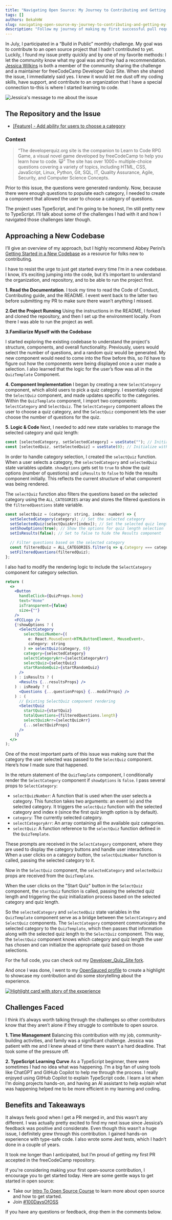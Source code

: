 ```yaml
---
title: "Navigating Open Source: My Journey to Contributing and Getting My First freeCodeCamp PR Accepted"
tags: []
authors: BekahHW
slug: navigating-open-source-my-journey-to-contributing-and-getting-my-first-pr-accepted-in-the-freecodecamp-repository
description: "Follow my journey of making my first successful pull request (PR) to the freeCodeCamp repository during a \"Build in Public\" challenge. Discover how I tackled challenges, leveraged TypeScript, and bridged communication between components to introduce category-based quizzes."
---
```


In July, I participated in a “Build in Public” monthly challenge. My goal was to contribute to an open source project that I hadn’t contributed to yet. Luckily, I found my issue pretty quickly and by one of my favorite methods: I let the community know what my goal was and they had a recommendation. [Jessica Wilkins](https://dev.to/codergirl1991) is both a member of the community sharing the challenge and a maintainer for freeCodeCamp Developer Quiz Site. When she shared the issue, I immediately said yes. I knew it would let me dust off my coding skills, have support, and contribute to an organization that I have a special connection to-this is where I started learning to code.

<!-- truncate -->

![Jessica's message to me about the issue](https://dev-to-uploads.s3.amazonaws.com/uploads/articles/8ntrdpxbrg1ego7a2ibr.png)


## The Repository and the Issue
- [[Feature] - Add ability for users to choose a category](https://github.com/freeCodeCamp/Developer_Quiz_Site/issues/657)

### Context

> “The developerquiz.org site is the companion to Learn to Code RPG Game, a visual novel game developed by freeCodeCamp to help you learn how to code. 😺” The site has over 1000+ multiple-choice questions covering a variety of topics, including HTML, CSS, JavaScript, Linux, Python, Git, SQL, IT, Quality Assurance, Agile, Security, and Computer Science Concepts.

Prior to this issue, the questions were generated randomly. Now, because there were enough questions to populate each category, I needed to create a component that allowed the user to choose a category of questions.

The project uses TypeScript, and I’m going to be honest, I’m still pretty new to TypeScript. I’ll talk about some of the challenges I had with it and how I navigated those challenges later though.
 
## Approaching a New Codebase
I’ll give an overview of my approach, but I highly recommend Abbey Perini’s [Getting Started in a New Codebase](https://dev.to/abbeyperini/getting-started-in-a-new-codebase-e7b) as a resource for folks new to contributing.

I have to resist the urge to just get started every time I’m in a new codebase. I know, it’s exciting jumping into the code, but it’s important to understand the organization, and repository, and to be able to run the project first.

**1. Read the Documentation**. I took my time to read the Code of Conduct, Contributing guide, and the README. I event went back to the latter two before submitting my PR to make sure there wasn’t anything I missed.

**2.Get the Project Running**
Using the instructions in the README, I forked and cloned the repository, and then I set up the environment locally. From there I was able to run the project as well.

**3.Familiarize Myself with the Codebase**

I started exploring the existing codebase to understand the project's structure, components, and overall functionality.  Previously, users would select the number of questions, and a random quiz would be generated. My new component would need to come into the flow before this, so I’d have to figure out how the components were being displayed once a user made a selection. I also learned  that the logic for the user’s flow was all in the `QuizTemplate` Component. 

**4. Component Implementation**
I began by creating a new `SelectCategory` component, which alloId users to pick a quiz category. I essentially copied the `SelectQuiz` component, and made updates specific to the categories. Within the `QuizTemplate` component, I import two components: `SelectCategory` and `SelectQuiz`. The `SelectCategory` component allows the user to choose a quiz category, and the `SelectQuiz` component lets the user choose the number of questions for the quiz. 


**5. Logic & Code**
Next, I needed to add new state variables to manage the selected category and quiz length:

```jsx
const [selectedCategory, setSelectedCategory] = useState(""); // Initialize with an empty string
const [selectedQuiz, setSelectedQuiz] = useState(0); // Initialize with 0
```

In order to handle category selection, I created the `selectQuiz` function. When a user selects a category, the `selectedCategory` and `selectedQuiz` state variables update.  `showOptions` gets set to `true` to show the quiz options (number of questions) and `isResults` to `false` to hide the results component initially. This reflects the current structure of what component was being rendered.

The `selectQuiz` function also filters the questions based on the selected category using the `ALL_CATEGORIES` array and stores the filtered questions in the `filteredQuestions` state variable.

```jsx
const selectQuiz = (category: string, index: number) => {
  setSelectedCategory(category); // Set the selected category
  setSelectedQuiz(selectQuizArr[index]); // Set the selected quiz length
  setShowOptions(true); // Show the options for quiz length selection
  setIsResults(false); // Set to false to hide the Results component

  // Filter questions based on the selected category
  const filteredQuiz = ALL_CATEGORIES.filter(q => q.Category === category);
  setFilteredQuestions(filteredQuiz);
};

```

I also had to modify the rendering logic to include the `SelectCategory` component for category selection. 

```jsx
return (
  <>
    <Button
      handleClick={QuizProps.home}
      text="Home"
      isTransparent={false}
      size={""}
    />
    <FCCLogo />
    {!showOptions ? (
      <SelectCategory
        selectQuizNumber={(
          e: React.MouseEvent<HTMLButtonElement, MouseEvent>,
          category: string
        ) => selectQuiz(category, 0)}
        category={selectedCategory}
        selectCategoryArr={selectCategoryArr}
        selectQuiz={selectQuiz}
        startRandomQuiz={startRandomQuiz}
      />
    ) : isResults ? (
      <Results {...resultsProps} />
    ) : isReady ? (
      <Questions {...questionProps} {...modalProps} />
    ) : (
      // Existing SelectQuiz component rendering
      <SelectQuiz
        startQuiz={startQuiz}
        totalQuestions={filteredQuestions.length}
        selectQuizArr={selectQuizArr}
        {...selectQuizProps}
      />
    )}
  </>
);
```
One of the most important parts of this issue was making sure that the category the user selected was passed to the `SelectQuiz` component. Here’s how I made sure that happened.

In the return statement of the `QuizTemplate` component, I conditionally render the `SelectCategory` component if `showOptions` is `false`. I pass several props to `SelectCategory`:
   - `selectQuizNumber`: A function that is used when the user selects a category. This function takes two arguments: an event (`e`) and the selected category. It triggers the `selectQuiz` function with the selected category and index `0` (since the first quiz length option is by default).
   - `category`: The currently selected category.
   - `selectCategoryArr`: An array containing all the available quiz categories.
   - `selectQuiz`: A function reference to the `selectQuiz` function defined in the `QuizTemplate`.

These prompts are received in the `SelectCategory` component, where they are used to display the category buttons and handle user interactions. When a user clicks on a category button, the `selectQuizNumber` function is called, passing the selected category to it.

Now in the `SelectQuiz` component, the `selectedCategory` and `selectedQuiz` props are received from the `QuizTemplate`.

When the user clicks on the "Start Quiz" button in the `SelectQuiz` component, the `startQuiz` function is called, passing the selected quiz length and triggering the quiz initialization process based on the selected category and quiz length.

So the `selectedCategory` and `selectedQuiz` state variables in the `QuizTemplate` component serve as a bridge between the `SelectCategory` and `SelectQuiz` components. The `SelectCategory` component communicates the selected category to the `QuizTemplate`, which then passes that information along with the selected quiz length to the `SelectQuiz` component. This way, the `SelectQuiz` component knows which category and quiz length the user has chosen and can initialize the appropriate quiz based on those selections.

For the full code, you can check out my [Developer_Quiz_Site fork](https://github.com/BekahHW/Developer_Quiz_Site/).

And once I was done, I went to my [OpenSauced profile](https://insights.opensauced.pizza/user/BekahHW/highlights) to create a highlight to showcase my contribution and do some storytelling about the experience. 


[![Highlight card with story of the experience](https://dev-to-uploads.s3.amazonaws.com/uploads/articles/v4wz6exmdbdgwztnhpyi.png)](https://insights.opensauced.pizza/feed/389)


## Challenges Faced
I think it’s always worth talking through the challenges so other contributors know that they aren’t alone if they struggle to contribute to open source.

**1. Time Management**
Balancing this contribution with my job, community-building activities, and family was a significant challenge. Jessica was patient with me and I knew ahead of time there wasn’t a hard deadline. That took some of the pressure off.

**2. TypeScript Learning Curve**
As a TypeScript beginner, there were sometimes I had no idea what was happening. I’m a big fan of using tools like ChatGPT and GitHub Copilot to help me through the process. I really enjoyed using GitHub Copilot to explain TypeScript code. I learn a lot when I’m doing projects hands-on, and having an AI assistant to help explain what was happening helped me to be more efficient in my learning and coding.

## Benefits and Takeaways
It always feels good when I get a PR merged in, and this wasn’t any different. I was actually pretty excited to find my next issue since Jessica’s feedback was positive and considerate. Even though this wasn’t a huge issue, I definitely grew through this contribution. I gained hands-on experience with type-safe code. I also wrote some Jest tests, which I hadn’t done in a couple of years. 

It took me longer than I anticipated, but I’m proud of getting my first PR accepted in the freeCodeCamp repository. 

If you're considering making your first open-source contribution, I encourage you to get started today. Here are some gentle ways to get started in open source: 

- Take our [Intro To Open Source Course](https://github.com/open-sauced/intro) to learn more about open source and how to get started.
- Join [#100DaysOfOSS](https://opensauced.pizza/docs/community/100-days-of-oss/)

If you have any questions or feedback, drop them in the comments below.



